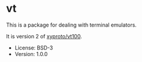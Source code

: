 # vt

This is a package for dealing with terminal emulators.

It is version 2 of [xyproto/vt100](https://github.com/xyproto/vt100).

* License: BSD-3
* Version: 1.0.0
